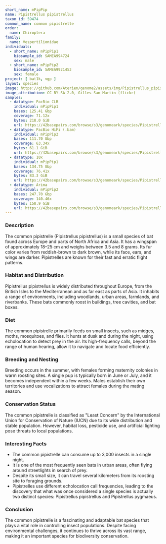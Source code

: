 ```yaml
---
short_name: mPipPip
name: Pipistrellus pipistrellus
taxon_id: 59474
common_name: common pipistrelle
order:
  name: Chiroptera
family:
  name: Vespertilionidae
individuals:
  - short_name: mPipPip1
    biosample_id: SAMEA994724
    sex: male
  - short_name: mPipPip2
    biosample_id: SAMEA9921453
    sex: female
project: [ bat1k, vgp ]
layout: species
image: https://github.com/Aterien/genome2/assets/img/Pipistrellus_pipistrellus.jpg
image_attribution: CC BY-SA 2.0, Gilles San Martin (flickr)
samples:
  - datatype: PacBio CLR
    individual: mPipPip1
    bases: 125.41 Gbp
    coverage: 71.12x
    bytes: 218.0 GiB
    url: https://42basepairs.com/browse/s3/genomeark/species/Pipistrellus_pipistrellus/mPipPip1/genomic_data/pacbio
  - datatype: PacBio HiFi (.bam)
    individual: mPipPip2
    bases: 111.70 Gbp
    coverage: 63.34x
    bytes: 61.1 GiB
    url: https://42basepairs.com/browse/s3/genomeark/species/Pipistrellus_pipistrellus/mPipPip2/genomic_data/pacbio_hifi/
  - datatype: 10x
    individual: mPipPip1
    bases: 134.75 Gbp
    coverage: 76.41x
    bytes: 83.3 GiB
    url: https://42basepairs.com/browse/s3/genomeark/species/Pipistrellus_pipistrellus/mPipPip1/genomic_data/10x/
  - datatype: Arima
    individual: mPipPip2
    bases: 247.70 Gbp
    coverage: 140.46x
    bytes: 158.9 GiB
    url: https://42basepairs.com/browse/s3/genomeark/species/Pipistrellus_pipistrellus/mPipPip2/genomic_data/arima/
---
```


### Description

The common pipistrelle (Pipistrellus pipistrellus) is a small species of bat found across Europe and parts of North Africa and Asia. It has a wingspan of approximately 18–25 cm and weighs between 3.5 and 8 grams. Its fur color varies from reddish-brown to dark brown, while its face, ears, and wings are darker. Pipistrelles are known for their fast and erratic flight patterns.

### Habitat and Distribution

Pipistrellus pipistrellus is widely distributed throughout Europe, from the British Isles to the Mediterranean and as far east as parts of Asia. It inhabits a range of environments, including woodlands, urban areas, farmlands, and riverbanks. These bats commonly roost in buildings, tree cavities, and bat boxes.

### Diet

The common pipistrelle primarily feeds on small insects, such as midges, moths, mosquitoes, and flies. It hunts at dusk and during the night, using echolocation to detect prey in the air. Its high-frequency calls, beyond the range of human hearing, allow it to navigate and locate food efficiently.

### Breeding and Nesting

Breeding occurs in the summer, with females forming maternity colonies in warm roosting sites. A single pup is typically born in June or July, and it becomes independent within a few weeks. Males establish their own territories and use vocalizations to attract females during the mating season.

### Conservation Status

The common pipistrelle is classified as "Least Concern" by the International Union for Conservation of Nature (IUCN) due to its wide distribution and stable population. However, habitat loss, pesticide use, and artificial lighting pose threats to local populations.

### Interesting Facts

* The common pipistrelle can consume up to 3,000 insects in a single night.
* It is one of the most frequently seen bats in urban areas, often flying around streetlights in search of prey.
* Despite its small size, it can travel several kilometers from its roosting site to foraging grounds.
* Pipistrelles use different echolocation call frequencies, leading to the discovery that what was once considered a single species is actually two distinct species: Pipistrellus pipistrellus and Pipistrellus pygmaeus.

### Conclusion

The common pipistrelle is a fascinating and adaptable bat species that plays a vital role in controlling insect populations. Despite facing environmental challenges, it continues to thrive across its vast range, making it an important species for biodiversity conservation.


